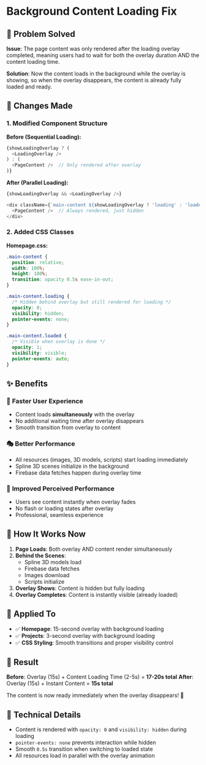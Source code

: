 # Background Content Loading Fix

## 🎯 Problem Solved

**Issue**: The page content was only rendered after the loading overlay completed, meaning users had to wait for both the overlay duration AND the content loading time.

**Solution**: Now the content loads in the background while the overlay is showing, so when the overlay disappears, the content is already fully loaded and ready.

## 🔧 Changes Made

### 1. **Modified Component Structure**

**Before (Sequential Loading):**
```javascript
{showLoadingOverlay ? (
  <LoadingOverlay />
) : (
  <PageContent />  // Only rendered after overlay
)}
```

**After (Parallel Loading):**
```javascript
{showLoadingOverlay && <LoadingOverlay />}

<div className={`main-content ${showLoadingOverlay ? 'loading' : 'loaded'}`}>
  <PageContent />  // Always rendered, just hidden
</div>
```

### 2. **Added CSS Classes**

**Homepage.css:**
```css
.main-content {
  position: relative;
  width: 100%;
  height: 100%;
  transition: opacity 0.5s ease-in-out;
}

.main-content.loading {
  /* Hidden behind overlay but still rendered for loading */
  opacity: 0;
  visibility: hidden;
  pointer-events: none;
}

.main-content.loaded {
  /* Visible when overlay is done */
  opacity: 1;
  visibility: visible;
  pointer-events: auto;
}
```

## ✨ Benefits

### 🚀 **Faster User Experience**
- Content loads **simultaneously** with the overlay
- No additional waiting time after overlay disappears
- Smooth transition from overlay to content

### 🎭 **Better Performance**
- All resources (images, 3D models, scripts) start loading immediately
- Spline 3D scenes initialize in the background
- Firebase data fetches happen during overlay time

### 📱 **Improved Perceived Performance**
- Users see content instantly when overlay fades
- No flash or loading states after overlay
- Professional, seamless experience

## 🧪 How It Works Now

1. **Page Loads**: Both overlay AND content render simultaneously
2. **Behind the Scenes**: 
   - Spline 3D models load
   - Firebase data fetches
   - Images download
   - Scripts initialize
3. **Overlay Shows**: Content is hidden but fully loading
4. **Overlay Completes**: Content is instantly visible (already loaded)

## 🎯 Applied To

- ✅ **Homepage**: 15-second overlay with background loading
- ✅ **Projects**: 3-second overlay with background loading
- ✅ **CSS Styling**: Smooth transitions and proper visibility control

## 🚀 Result

**Before**: Overlay (15s) + Content Loading Time (2-5s) = **17-20s total**
**After**: Overlay (15s) + Instant Content = **15s total**

The content is now ready immediately when the overlay disappears! 🎉

## 📝 Technical Details

- Content is rendered with `opacity: 0` and `visibility: hidden` during loading
- `pointer-events: none` prevents interaction while hidden
- Smooth `0.5s` transition when switching to loaded state
- All resources load in parallel with the overlay animation
